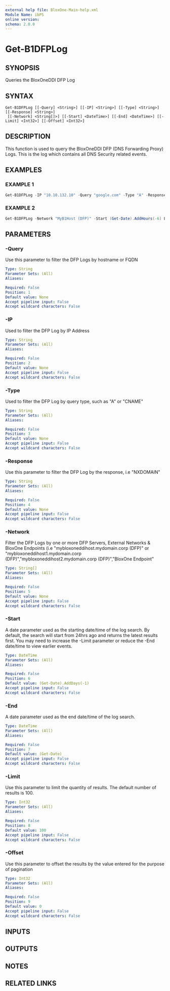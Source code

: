 ```yaml
---
external help file: BloxOne-Main-help.xml
Module Name: ibPS
online version:
schema: 2.0.0
---
```


# Get-B1DFPLog

## SYNOPSIS
Queries the BloxOneDDI DFP Log

## SYNTAX

```
Get-B1DFPLog [[-Query] <String>] [[-IP] <String>] [[-Type] <String>] [[-Response] <String>]
 [[-Network] <String[]>] [[-Start] <DateTime>] [[-End] <DateTime>] [[-Limit] <Int32>] [[-Offset] <Int32>]
```

## DESCRIPTION
This function is used to query the BloxOneDDI DFP (DNS Forwarding Proxy) Logs.
This is the log which contains all DNS Security related events.

## EXAMPLES

### EXAMPLE 1
```powershell
Get-B1DFPLog -IP "10.10.132.10" -Query "google.com" -Type "A" -Response "216.58.201.110" -Start (Get-Date).AddHours(-6) -End (Get-Date) -Limit 1000 -Offset 0
```

### EXAMPLE 2
```powershell
Get-B1DFPLog -Network "MyB1Host (DFP)" -Start (Get-Date).AddHours(-6) Limit 10
```

## PARAMETERS

### -Query
Use this parameter to filter the DFP Logs by hostname or FQDN

```yaml
Type: String
Parameter Sets: (All)
Aliases:

Required: False
Position: 1
Default value: None
Accept pipeline input: False
Accept wildcard characters: False
```

### -IP
Used to filter the DFP Log by IP Address

```yaml
Type: String
Parameter Sets: (All)
Aliases:

Required: False
Position: 2
Default value: None
Accept pipeline input: False
Accept wildcard characters: False
```

### -Type
Used to filter the DFP Log by query type, such as "A" or "CNAME"

```yaml
Type: String
Parameter Sets: (All)
Aliases:

Required: False
Position: 3
Default value: None
Accept pipeline input: False
Accept wildcard characters: False
```

### -Response
Use this parameter to filter the DFP Log by the response, i.e "NXDOMAIN"

```yaml
Type: String
Parameter Sets: (All)
Aliases:

Required: False
Position: 4
Default value: None
Accept pipeline input: False
Accept wildcard characters: False
```

### -Network
Filter the DFP Logs by one or more DFP Servers, External Networks & BloxOne Endpoints (i.e "mybloxoneddihost.mydomain.corp (DFP)" or "mybloxoneddihost1.mydomain.corp (DFP)","mybloxoneddihost2.mydomain.corp (DFP)","BloxOne Endpoint"

```yaml
Type: String[]
Parameter Sets: (All)
Aliases:

Required: False
Position: 5
Default value: None
Accept pipeline input: False
Accept wildcard characters: False
```

### -Start
A date parameter used as the starting date/time of the log search.
By default, the search will start from 24hrs ago and returns the latest results first.
You may need to increase the -Limit parameter or reduce the -End date/time to view earlier events.

```yaml
Type: DateTime
Parameter Sets: (All)
Aliases:

Required: False
Position: 6
Default value: (Get-Date).AddDays(-1)
Accept pipeline input: False
Accept wildcard characters: False
```

### -End
A date parameter used as the end date/time of the log search.

```yaml
Type: DateTime
Parameter Sets: (All)
Aliases:

Required: False
Position: 7
Default value: (Get-Date)
Accept pipeline input: False
Accept wildcard characters: False
```

### -Limit
Use this parameter to limit the quantity of results.
The default number of results is 100.

```yaml
Type: Int32
Parameter Sets: (All)
Aliases:

Required: False
Position: 8
Default value: 100
Accept pipeline input: False
Accept wildcard characters: False
```

### -Offset
Use this parameter to offset the results by the value entered for the purpose of pagination

```yaml
Type: Int32
Parameter Sets: (All)
Aliases:

Required: False
Position: 9
Default value: 0
Accept pipeline input: False
Accept wildcard characters: False
```

## INPUTS

## OUTPUTS

## NOTES

## RELATED LINKS
